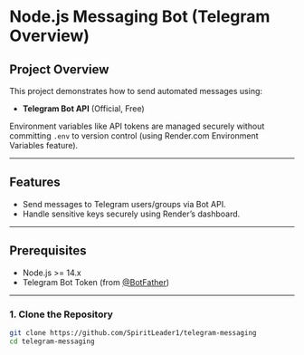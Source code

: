# Node.js Messaging Bot (Telegram Overview)

## Project Overview

This project demonstrates how to send automated messages using:
- **Telegram Bot API** (Official, Free)

Environment variables like API tokens are managed securely without committing `.env` to version control (using Render.com Environment Variables feature).

---

## Features
- Send messages to Telegram users/groups via Bot API.
- Handle sensitive keys securely using Render’s dashboard.

---

## Prerequisites
- Node.js >= 14.x
- Telegram Bot Token (from [@BotFather](https://t.me/BotFather))

---

### 1. Clone the Repository
```bash
git clone https://github.com/SpiritLeader1/telegram-messaging
cd telegram-messaging
